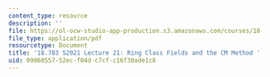 ```yaml
---
content_type: resource
description: ''
file: https://ol-ocw-studio-app-production.s3.amazonaws.com/courses/18-783-elliptic-curves-spring-2021/0986055752ecf04dc7cfc16f30ade1c8_MIT18_783S21_notes21.pdf
file_type: application/pdf
resourcetype: Document
title: '18.783 S2021 Lecture 21: Ring Class Fields and the CM Method '
uid: 09860557-52ec-f04d-c7cf-c16f30ade1c8
---
```

